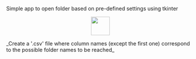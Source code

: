 Simple app to open folder based on pre-defined settings using tkinter
<p align="center">
  <img src="https://raw.githubusercontent.com/inspj/FileOpener/main/eye.ico" width="50" />
</p>
_Create a '.csv' file where column names (except the first one) correspond to the possible folder names to be reached_
